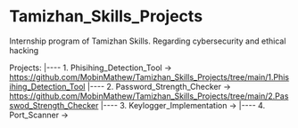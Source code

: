 # Tamizhan_Skills_Projects
Internship program of Tamizhan Skills. Regarding cybersecurity and ethical hacking

Projects:
|---- 1. Phisihing_Detection_Tool  -> https://github.com/MobinMathew/Tamizhan_Skills_Projects/tree/main/1.Phisihing_Detection_Tool
|---- 2. Password_Strength_Checker -> https://github.com/MobinMathew/Tamizhan_Skills_Projects/tree/main/2.Passwod_Strength_Checker
|---- 3. Keylogger_Implementation  ->
|---- 4. Port_Scanner              ->
